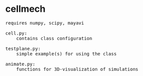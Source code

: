 # cellmech
<pre>
requires numpy, scipy, mayavi

cell.py:
    contains class configuration

testplane.py:
    simple example(s) for using the class
    
animate.py:
    functions for 3D-visualization of simulations

</pre>

